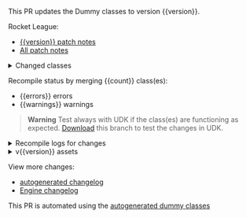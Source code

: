 This PR updates the Dummy classes to version {{version}}.

Rocket League:

- [{{version}} patch notes](https://www.rocketleague.com/news/patch-notes-v{{versionslash}}/)
- [All patch notes](https://www.rocketleague.com/news/?cat=7-5aa1f33-rqfqqm)

<details>
<summary>Changed classes</summary>

| package | class                         | status   |
| ------- | ----------------------------- | -------- |
{{classes}}

</details>

Recompile status by merging {{count}} class(es):

- {{errors}} errors
- {{warnings}} warnings

> **Warning**
> Test always with UDK if the class(es) are functioning as expected. [Download]({{downloadUrl}}) this branch to test the changes in UDK.

<details>
<summary>Recompile logs for changes</summary>

```sh
{{annotations}}
```

</details>

<details>
<summary>v{{version}} assets</summary>

{{kismetassets}}

</details>

View more changes:

- [autogenerated changelog](https://github.com/ghostrider-05/RL-dummy-classes2/blob/main/CHANGELOG.md)
- [Engine changelog](https://github.com/ghostrider-05/RL-dummy-classes2/blob/main/ci/changelog/CHANGELOG_Engine.md)

This PR is automated using the [autogenerated dummy classes](https://github.com/ghostrider-05/RL-dummy-classes2)

<!-- markdownlint-disable-file MD033 MD041 -->